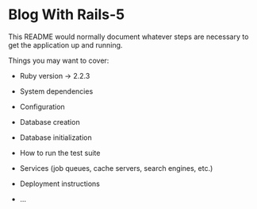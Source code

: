 # Blog With Rails-5

This README would normally document whatever steps are necessary to get the
application up and running.

Things you may want to cover:

* Ruby version -> 2.2.3

* System dependencies

* Configuration

* Database creation

* Database initialization

* How to run the test suite

* Services (job queues, cache servers, search engines, etc.)

* Deployment instructions

* ...

